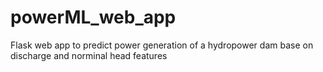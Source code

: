 # powerML_web_app
Flask web app to predict power generation of a hydropower dam base on discharge and norminal head features
